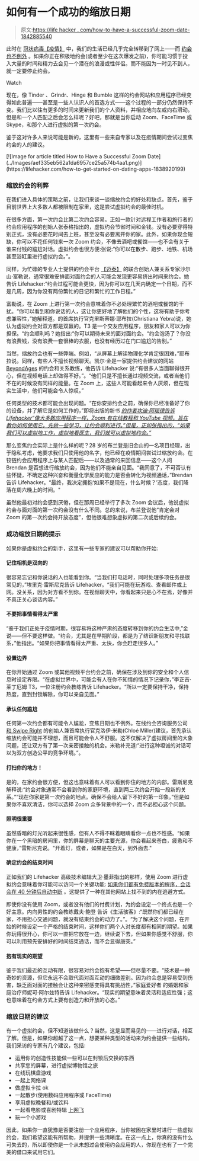 # 如何有一个成功的缩放日期

> 原文:[https://life hacker . com/how-to-have-a-successful-zoom-date-1842885540](https://lifehacker.com/how-to-have-a-successful-zoom-date-1842885540)

此时在 [冠状病毒【疫情】](https://lifehacker.com/tag/coronavirus) 中，我们的生活已经几乎完全转移到了网上——而 [约会也不例外](https://lifehacker.com/dating-apps-are-for-scheduling-dates-people-1824294863) 。如果你正在积极地约会(或者至少在这次爆发之前)，你可能习惯于投入大量的时间和精力去会见一个潜在的浪漫或性伴侣。而不能因为一时见不到人，就一定要停止约会。

Watch

现在，像 Tinder 、Grindr、Hinge 和 Bumble 这样的约会网站和应用程序已经变得如此普遍——甚至是一些人认识人的首选方式——这个过程的一部分仍然保持不变。我们比以往有更多的时间来更新我们的个人资料，并相应地向左或向右滑动。但是和一个人匹配之后会怎么样呢？好吧，那就是当你启动 Zoom、FaceTime 或 Skype，和那个人进行虚拟的第一次约会。

鉴于这对许多人来说可能是新的，这里有一些来自专家以及在疫情期间尝试过变焦约会的人的建议。

<aside data-commerce-source="inset" class="sc-16a0mhj-2 gAjHzr">[![Image for article titled How to Have a Successful Zoom Date](../Images/aef335eb562a1da6957ce25a574b4aa1.png)](https://lifehacker.com/how-to-get-started-on-dating-apps-1838920199)</aside>

### 缩放约会的利弊

在我们进入具体的策略之前，让我们来谈一谈缩放约会的好处和缺点。首先，鉴于目前世界上大多数人都被限制在家里，这是尝试虚拟约会的最佳时机。

在很多方面，第一次约会比第二次约会容易。正如一款针对远程工作者和旅行者的约会应用程序的创始人张泰格指出的，虚拟约会节省时间和金钱。没有必要穿得特别正式，没有必要花时间去上班，甚至没有必要离开你的家。此外，如果你现金短缺，你可以不花任何钱来一次 Zoom 约会，不像去酒吧或餐馆——也不会有关于谁来付钱的尴尬对话。虚拟约会也很方便:张说:“你可以在散步、跑步、地铁、机场甚至浴缸里进行虚拟约会。”。

同样，为忙碌的专业人士提供的约会平台 [【迈泰】](https://www.maitaiuk.com/) 的联合创始人兼关系专家沙尔山·富勒说，通常很难安排面对面约会的人可能会发现更容易挤出时间来约会。她告诉 Lifehacker:“约会过程可能会更快，因为你可以在几天内确定一个日期，而不是几周，因为你没有两份繁忙的日记和繁忙的工作日程。”

富勒说，在 Zoom 上进行第一次约会意味着你不必处理繁忙的酒吧或餐馆的干扰。“你可以看到和你说话的人，这让你更好地了解他们的个性，这将有助于你考虑兼容性，”她解释道。的首席执行官克里斯蒂娜·耶布拉(Christiana Yebra)说，她认为虚拟约会对双方都是双赢的。T3 是一个交友应用程序，朋友和家人可以为你担保。“约会顺利吗？她指出:“你可以期待未来的面对面约会。“约会泡汤了？你没有浪费钱，没有浪费一套很棒的衣服，也没有经历过在门口尴尬的告别。”

当然，缩放约会也有一些弊端。例如，“从屏幕上解读物理化学肯定很困难，”耶布拉说。同样，有些人不擅长视频聊天。凯尔·金是一家提供约会建议的网站 [BeyondAges](https://beyondages.com/) 的约会和关系教练，他告诉 Lifehacker 说:“有很多人当面聊得很开心，但在视频电话上却做得不好。”。“他们只是不擅长通过视频交流，或者当他们不在的时候没有同样的能量。在 Zoom 上，这些人可能看起来令人厌烦，但在现实生活中，他们可能会令人惊叹。”

任何类型的技术都可能会出现问题。“在你安排约会之前，确保你已经准备好了你的设备，并了解它是如何工作的，”即将出版的新书 [*的作者坎迪·阿瑙德告诉 Lifehacker“像大多数应用程序一样，Zoom 有在线教程和 YouTube 视频，旨在教你如何使用它。先做一些学习，让约会顺利进行。”但是，正如张指出的，“如果我们可以虚拟地工作，虚拟地看医生，我们就可以虚拟地约会。”*](https://3l-publishing.myshopify.com/products/love-in-the-time-of-corona-ebook)

那么变焦约会实际上是什么样的呢？28 岁的布兰登是旧金山的一名项目经理，出于隐私考虑，他要求我们只使用他的名字，他已经在疫情期间尝试过缩放约会。在铰链约会应用程序上与某人匹配后——以及通常的来回信息——这个人问 Brendan 是否想进行缩放约会，因为他们不能亲自见面。“我同意了，不可否认有些怀疑，不确定这种兴奋和衡量化学反应的能力是否会转化为视频通话，”Brendan 告诉 Lifehacker。“最终，我决定拥抱‘如果不是现在，什么时候？’态度，我们降落在周六晚上的时间。"

虽然他最初对约会感到厌倦，但在那周已经举行了多次 Zoom 会议后，他说虚拟约会与面对面的第一次约会没有什么不同。总的来说，布兰登说他“肯定会对 Zoom 的第一次约会持开放态度”，但他很难想象虚拟的第二次或后续约会。

### 成功缩放日期的提示

如果你是虚拟约会的新手，这里有一些专家的建议可以帮助你开始:

#### 记住相机是双向的

很容易忘记和你说话的人也能看到你。“当我们打电话时，同时处理多项任务是很常见的，”埃里克·雷斯尼克告诉 Lifehacker。“我们可能在玩游戏、查看邮件或上网。没关系，因为对方看不到你。在视频聊天中，你看起来只是心不在焉，好像并不真正关心谈话内容。”

#### 不要把事情看得太严重

“鉴于我们正处于疫情时期，很容易将这种严肃的态度转移到你的约会生活中,”金说——但不要这样做。“约会，尤其是在早期阶段，都是为了结识新朋友和寻找联系，”他指出。“如果你把事情看得太严重、太快，你会赶走很多人。”

#### 设置边界

在你开始通过 Zoom 或其他视频平台约会之前，确保在涉及到你的安全和个人信息时设定界限。“在虚拟世界中，可能会有人在你不知情的情况下记录你，”李正吉·莱丁厄姆 T3，一位注册约会教练告诉 Lifehacker。“所以一定要保持干净，保持热度，直到封锁解除，你可以亲自见面。”

#### 承认任何尴尬

任何第一次约会都有可能令人尴尬，变焦日期也不例外。在线约会咨询服务公司 [和 Swipe Right](https://www.andswiperight.com/) 的创始人兼首席执行官克洛伊·米勒(Chloé Miller)建议，首先承认缩放约会可能并不理想，而且可能会令人不舒服。这不仅解决了虚拟房间里的大象问题，还让双方有了第一次亲密接触的机会。米勒补充道:“进行这种坦诚的对话可以为双方创造公平的竞争环境。”。

#### 打扫你的地方！

是的，在家约会很方便，但这也意味着有人可以看到你住的地方的内部。雷斯尼克解释说:“约会对象通常不会看到你的家庭环境，直到两三次约会开始一段新的关系。”“现在你家是第一次约会的地点。确保不会给人留下不好的第一印象。”但是如果你不喜欢清洁，你可以选择 Zoom 众多背景中的一个，而不必担心这个问题。

#### 照明很重要

虽然昏暗的灯光听起来很性感，但有人不得不眯着眼睛看你一点也不性感。“如果你在一个黑暗的房间里，你的屏幕是聊天的主要光源，你会看起来苍白，疲惫和不健康，”雷斯尼克说。"开着灯，或者，如果是在白天，到外面去."

#### 确定约会的结束时间

正如我们的 Lifehacker 高级技术编辑大卫·墨菲指出的那样，使用 Zoom 进行虚拟约会意味着你可能可以访问一个关键功能: [如果你们都有免费版本的程序，会话会在 40 分钟后自动中断](https://support.zoom.us/hc/en-us/articles/202460676-Will-My-Meeting-Time-Out-) 。这提供了一种在其他网站上找不到的内在逃避方式。

即使你没有使用 Zoom，或者没有他们的付费计划，为约会设定一个终点也是一个好主意。内向男性的约会教练戴夫·鲍登 告诉《生活骇客》:“既然你们都已经在家，不用担心交通问题，就没有结束约会的动力了。”。“为了解决这个问题，在开始的时候设定一个严格的结束时间，这样你们两个人对长度都有相同的期望。如果你玩得很开心，你可以一直把它放在一边，继续说下去，但如果你感觉不舒服，你可以利用预先安排好的时间结束通话，而不会显得唐突。”

#### 抱有现实的期望

鉴于我们最近的互动有限，很容易对约会抱有希望——但尽量不要。“技术是一种奇妙的资源，但它永远不会取代面对面互动的细微差别。因为约会总是容易受到伤害，缺乏面对面的接触会让这种亲密感变得具有挑战性，”家庭爱好者 的婚姻和家庭治疗师妮可·阿尔兹特告诉 Lifehacker。“现实的期望意味着灵活和适应性强；这也意味着在约会方式上要有创造力和开放的心态。”

### 缩放日期的建议

有一个虚拟约会，但不知道该做什么？当然，这是显而易见的——进行对话，相互了解。但是，如果你超越了这一点，想要某种类型的活动来为约会提供一些结构，我们采访的专家有几个建议，包括:

*   运用你的创造性技能做一些可以在封锁后交换的东西
*   共享您的屏幕，进行虚拟博物馆之旅
*   在线玩棋盘游戏
*   一起上网络课
*   做虚拟卡拉 ok
*   一起散步(使用数码应用程序或 FaceTime)
*   享用虚拟晚餐和/或饮料
*   一起看电影或喜剧特辑 [上网飞](https://lifehacker.com/up-your-netflix-game-with-these-tools-and-chrome-extens-1842429696)
*   玩一个小游戏

因此，如果你一直犹豫是否要注册一个应用程序，当你被困在家里时进行一些虚拟约会，我们希望这能有所帮助，并提供一些清晰度。在这一点上，你真的没有什么可失去的，所以即使你是一个从未想过会使用约会应用的人，你现在也有了一个完美的借口来试用它们。